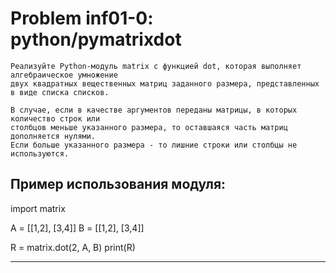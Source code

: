 **Problem inf01-0: python/pymatrixdot**
=======================================

    Реализуйте Python-модуль matrix с функцией dot, которая выполняет алгебраическое умножение 
    двух квадратных вещественных матриц заданного размера, представленных в виде списка списков.

    В случае, если в качестве аргументов переданы матрицы, в которых количество строк или 
    столбцов меньше указанного размера, то оставшаяся часть матриц дополняется нулями. 
    Если больше указанного размера - то лишние строки или столбцы не используются.


Пример использования модуля:
---------------------------------------

import matrix

A = [[1,2], [3,4]]
B = [[1,2], [3,4]]

R = matrix.dot(2, A, B)
print(R)

***
